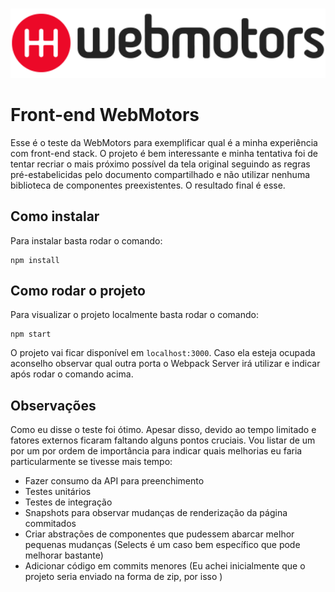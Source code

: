 <p align="center">
  <br>
  <img src="logoWebmotors.png" width="800" />
  <br>
</p>

# Front-end WebMotors

Esse é o teste da WebMotors para exemplificar qual é a minha experiência com front-end stack. O projeto é bem interessante e minha tentativa foi de tentar recriar o mais próximo possível da tela original seguindo as regras pré-estabelicidas pelo documento compartilhado e não utilizar nenhuma biblioteca de componentes preexistentes. O resultado final é esse.

## Como instalar

Para instalar basta rodar o comando:

```
npm install
```

## Como rodar o projeto

Para visualizar o projeto localmente basta rodar o comando:

```
npm start
```

O projeto vai ficar disponível em `localhost:3000`. Caso ela esteja ocupada aconselho observar qual outra porta o Webpack Server irá utilizar e indicar após rodar o comando acima.

## Observações

Como eu disse o teste foi ótimo. Apesar disso, devido ao tempo limitado e fatores externos ficaram faltando alguns pontos cruciais. Vou listar de um por um por ordem de importância para indicar quais melhorias eu faria particularmente se tivesse mais tempo:

- Fazer consumo da API para preenchimento
- Testes unitários
- Testes de integração
- Snapshots para observar mudanças de renderização da página commitados
- Criar abstrações de componentes que pudessem abarcar melhor pequenas mudanças (Selects é um caso bem específico que pode melhorar bastante)
- Adicionar código em commits menores (Eu achei inicialmente que o projeto seria enviado na forma de zip, por isso )